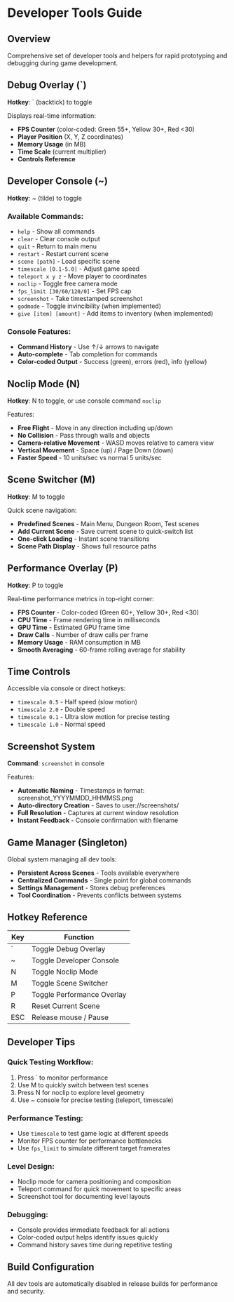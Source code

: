 # Developer Tools Guide

## Overview
Comprehensive set of developer tools and helpers for rapid prototyping and debugging during game development.

## Debug Overlay (`)
**Hotkey**: ` (backtick) to toggle

Displays real-time information:
- **FPS Counter** (color-coded: Green 55+, Yellow 30+, Red <30)
- **Player Position** (X, Y, Z coordinates)
- **Memory Usage** (in MB)
- **Time Scale** (current multiplier)
- **Controls Reference**

## Developer Console (~)
**Hotkey**: ~ (tilde) to toggle

### Available Commands:
- `help` - Show all commands
- `clear` - Clear console output
- `quit` - Return to main menu
- `restart` - Restart current scene
- `scene [path]` - Load specific scene
- `timescale [0.1-5.0]` - Adjust game speed
- `teleport x y z` - Move player to coordinates
- `noclip` - Toggle free camera mode
- `fps_limit [30/60/120/0]` - Set FPS cap
- `screenshot` - Take timestamped screenshot
- `godmode` - Toggle invincibility (when implemented)
- `give [item] [amount]` - Add items to inventory (when implemented)

### Console Features:
- **Command History** - Use ↑/↓ arrows to navigate
- **Auto-complete** - Tab completion for commands
- **Color-coded Output** - Success (green), errors (red), info (yellow)

## Noclip Mode (N)
**Hotkey**: N to toggle, or use console command `noclip`

Features:
- **Free Flight** - Move in any direction including up/down
- **No Collision** - Pass through walls and objects
- **Camera-relative Movement** - WASD moves relative to camera view
- **Vertical Movement** - Space (up) / Page Down (down)
- **Faster Speed** - 10 units/sec vs normal 5 units/sec

## Scene Switcher (M)
**Hotkey**: M to toggle

Quick scene navigation:
- **Predefined Scenes** - Main Menu, Dungeon Room, Test scenes
- **Add Current Scene** - Save current scene to quick-switch list
- **One-click Loading** - Instant scene transitions
- **Scene Path Display** - Shows full resource paths

## Performance Overlay (P)
**Hotkey**: P to toggle

Real-time performance metrics in top-right corner:
- **FPS Counter** - Color-coded (Green 60+, Yellow 30+, Red <30)
- **CPU Time** - Frame rendering time in milliseconds
- **GPU Time** - Estimated GPU frame time
- **Draw Calls** - Number of draw calls per frame
- **Memory Usage** - RAM consumption in MB
- **Smooth Averaging** - 60-frame rolling average for stability

## Time Controls
Accessible via console or direct hotkeys:
- `timescale 0.5` - Half speed (slow motion)
- `timescale 2.0` - Double speed
- `timescale 0.1` - Ultra slow motion for precise testing
- `timescale 1.0` - Normal speed

## Screenshot System
**Command**: `screenshot` in console

Features:
- **Automatic Naming** - Timestamps in format: screenshot_YYYYMMDD_HHMMSS.png
- **Auto-directory Creation** - Saves to user://screenshots/
- **Full Resolution** - Captures at current window resolution
- **Instant Feedback** - Console confirmation with filename

## Game Manager (Singleton)
Global system managing all dev tools:
- **Persistent Across Scenes** - Tools available everywhere
- **Centralized Commands** - Single point for global commands
- **Settings Management** - Stores debug preferences
- **Tool Coordination** - Prevents conflicts between systems

## Hotkey Reference
| Key | Function |
|-----|----------|
| ` | Toggle Debug Overlay |
| ~ | Toggle Developer Console |
| N | Toggle Noclip Mode |
| M | Toggle Scene Switcher |
| P | Toggle Performance Overlay |
| R | Reset Current Scene |
| ESC | Release mouse / Pause |

## Developer Tips

### Quick Testing Workflow:
1. Press ` to monitor performance
2. Use M to quickly switch between test scenes
3. Press N for noclip to explore level geometry
4. Use ~ console for precise testing (teleport, timescale)

### Performance Testing:
- Use `timescale` to test game logic at different speeds
- Monitor FPS counter for performance bottlenecks
- Use `fps_limit` to simulate different target framerates

### Level Design:
- Noclip mode for camera positioning and composition
- Teleport command for quick movement to specific areas
- Screenshot tool for documenting level layouts

### Debugging:
- Console provides immediate feedback for all actions
- Color-coded output helps identify issues quickly
- Command history saves time during repetitive testing

## Build Configuration
All dev tools are automatically disabled in release builds for performance and security.
